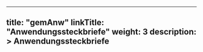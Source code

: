 
---
title: "gemAnw"
linkTitle: "Anwendungssteckbriefe"
weight: 3
description: >
  Anwendungssteckbriefe
---

